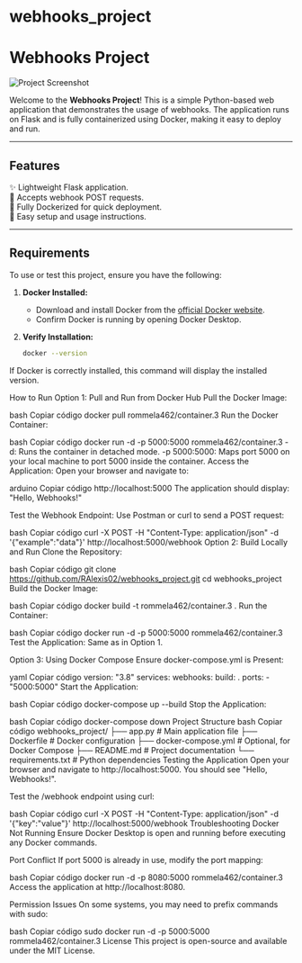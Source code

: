 # webhooks_project

# Webhooks Project

![Project Screenshot](https://via.placeholder.com/1200x400.png?text=Webhooks+Project)

Welcome to the **Webhooks Project**! This is a simple Python-based web application that demonstrates the usage of webhooks. The application runs on Flask and is fully containerized using Docker, making it easy to deploy and run.

---

## Features
✨ Lightweight Flask application.  
🔗 Accepts webhook POST requests.  
🐋 Fully Dockerized for quick deployment.  
📄 Easy setup and usage instructions.  

---

## Requirements
To use or test this project, ensure you have the following:

1. **Docker Installed:**
   - Download and install Docker from the [official Docker website](https://www.docker.com/products/docker-desktop).
   - Confirm Docker is running by opening Docker Desktop.

2. **Verify Installation:**
   ```bash
   docker --version
If Docker is correctly installed, this command will display the installed version.

How to Run
Option 1: Pull and Run from Docker Hub
Pull the Docker Image:

bash
Copiar código
docker pull rommela462/container.3
Run the Docker Container:

bash
Copiar código
docker run -d -p 5000:5000 rommela462/container.3
-d: Runs the container in detached mode.
-p 5000:5000: Maps port 5000 on your local machine to port 5000 inside the container.
Access the Application: Open your browser and navigate to:

arduino
Copiar código
http://localhost:5000
The application should display: "Hello, Webhooks!"

Test the Webhook Endpoint: Use Postman or curl to send a POST request:

bash
Copiar código
curl -X POST -H "Content-Type: application/json" -d '{"example":"data"}' http://localhost:5000/webhook
Option 2: Build Locally and Run
Clone the Repository:

bash
Copiar código
git clone https://github.com/RAlexis02/webhooks_project.git
cd webhooks_project
Build the Docker Image:

bash
Copiar código
docker build -t rommela462/container.3 .
Run the Container:

bash
Copiar código
docker run -d -p 5000:5000 rommela462/container.3
Test the Application:
Same as in Option 1.

Option 3: Using Docker Compose
Ensure docker-compose.yml is Present:

yaml
Copiar código
version: "3.8"
services:
  webhooks:
    build: .
    ports:
      - "5000:5000"
Start the Application:

bash
Copiar código
docker-compose up --build
Stop the Application:

bash
Copiar código
docker-compose down
Project Structure
bash
Copiar código
webhooks_project/
├── app.py             # Main application file
├── Dockerfile         # Docker configuration
├── docker-compose.yml # Optional, for Docker Compose
├── README.md          # Project documentation
└── requirements.txt   # Python dependencies
Testing the Application
Open your browser and navigate to http://localhost:5000.
You should see "Hello, Webhooks!".

Test the /webhook endpoint using curl:

bash
Copiar código
curl -X POST -H "Content-Type: application/json" -d '{"key":"value"}' http://localhost:5000/webhook
Troubleshooting
Docker Not Running
Ensure Docker Desktop is open and running before executing any Docker commands.

Port Conflict
If port 5000 is already in use, modify the port mapping:

bash
Copiar código
docker run -d -p 8080:5000 rommela462/container.3
Access the application at http://localhost:8080.

Permission Issues
On some systems, you may need to prefix commands with sudo:

bash
Copiar código
sudo docker run -d -p 5000:5000 rommela462/container.3
License
This project is open-source and available under the MIT License.